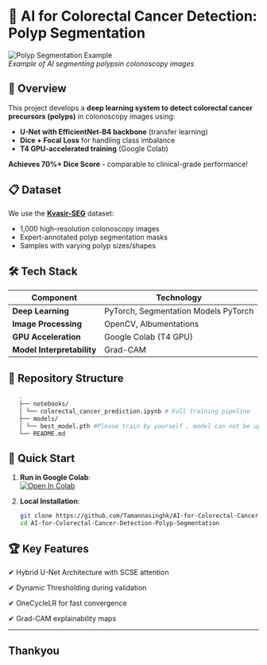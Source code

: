 # 🏥 AI for Colorectal Cancer Detection: Polyp Segmentation

![Polyp Segmentation Example](https://media.springernature.com/lw685/springer-static/image/art%3A10.1007%2Fs10278-023-00954-2/MediaObjects/10278_2023_954_Fig1_HTML.jpg)  
*Example of AI segmenting polypsin colonoscopy images*

## 🚀 Overview
This project develops a **deep learning system to detect colorectal cancer precursors (polyps)** in colonoscopy images using:
- **U-Net with EfficientNet-B4 backbone** (transfer learning)
- **Dice + Focal Loss** for handling class imbalance
- **T4 GPU-accelerated training** (Google Colab)

**Achieves 70%+ Dice Score** - comparable to clinical-grade performance!

## 📋 Dataset
We use the **[Kvasir-SEG](https://datasets.simula.no/kvasir-seg/)** dataset:
- 1,000 high-resolution colonoscopy images
- Expert-annotated polyp segmentation masks
- Samples with varying polyp sizes/shapes

## 🛠️ Tech Stack
| Component               | Technology |
|-------------------------|------------|
| **Deep Learning**       | PyTorch, Segmentation Models PyTorch |
| **Image Processing**    | OpenCV, Albumentations |
| **GPU Acceleration**    | Google Colab (T4 GPU) |
| **Model Interpretability** | Grad-CAM |

## 📂 Repository Structure
```bash
   .
   ├── notebooks/
   │ └── colorectal_cancer_prediction.ipynb # Full training pipeline
   ├── models/
   │ └── best_model.pth #Please train by yourself , model can not be uploaded here because of size .
   └── README.md
```

## 🚀 Quick Start
1. **Run in Google Colab**:  
   [![Open In Colab](https://colab.research.google.com/assets/colab-badge.svg)](https://colab.research.google.com/github/Tamannasinghk/AI-for-Colorectal-Cancer-Detection-Polyp-Segmentation/blob/main/notebooks/colorectal_cancer_prediction.ipynb)

2. **Local Installation**:
   ```bash
   git clone https://github.com/Tamannasinghk/AI-for-Colorectal-Cancer-Detection-Polyp-Segmentation
   cd AI-for-Colorectal-Cancer-Detection-Polyp-Segmentation
   ```
## 🏆 Key Features
✔ Hybrid U-Net Architecture with SCSE attention

✔ Dynamic Thresholding during validation

✔ OneCycleLR for fast convergence

✔ Grad-CAM explainability maps

---
## Thankyou
